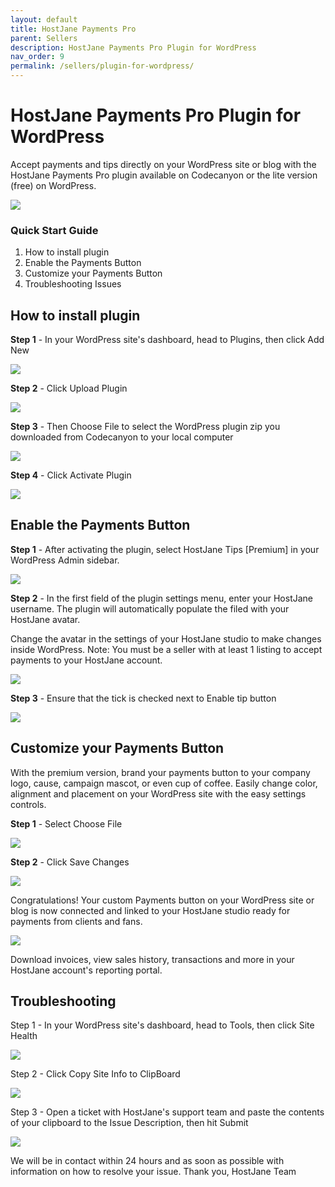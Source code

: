 ```yaml
---
layout: default
title: HostJane Payments Pro
parent: Sellers
description: HostJane Payments Pro Plugin for WordPress
nav_order: 9
permalink: /sellers/plugin-for-wordpress/
---
```


# HostJane Payments Pro Plugin for WordPress

<span class="green">Accept payments and tips directly on your WordPress site or blog with the HostJane Payments Pro plugin available on Codecanyon or the lite version (free) on WordPress.</span>

![](/assets/documentation.jpeg)

### Quick Start Guide

1. How to install plugin
2. Enable the Payments Button
3. Customize your Payments Button
4. Troubleshooting Issues

## How to install plugin

**Step 1** - In your WordPress site's dashboard, head to Plugins, then click Add New

![](/assets/hjp1.png)

**Step 2** - Click Upload Plugin

![](/assets/hjp2.png)

**Step 3** - Then Choose File to select the WordPress plugin zip you downloaded from Codecanyon to your local computer

![](/assets/hjp3.png)

**Step 4** - Click Activate Plugin

![](/assets/hjp4.png)

## Enable the Payments Button

**Step 1** - After activating the plugin, select HostJane Tips [Premium] in your WordPress Admin sidebar.

![](/assets/hjp5.png)

**Step 2** - In the first field of the plugin settings menu, enter your HostJane username. The plugin will automatically populate the filed with your HostJane avatar. 

Change the avatar in the settings of your HostJane studio to make changes inside WordPress.
Note: You must be a seller with at least 1 listing to accept payments to your HostJane account.

![](/assets/hjp6.png)

**Step 3** - Ensure that the tick is checked next to Enable tip button

![](/assets/hjp7.png)

## Customize your Payments Button

With the premium version, brand your payments button to your company logo, cause, campaign mascot, or even cup of coffee. Easily change color, alignment and placement on your WordPress site with the easy settings controls.

**Step 1** - Select Choose File

![](/assets/hjp8.png)

**Step 2** - Click Save Changes

![](/assets/hjp9.png)

Congratulations! Your custom Payments button on your WordPress site or blog is now connected and linked to your HostJane studio ready for payments from clients and fans.

![](/assets/hjp10.png)

Download invoices, view sales history, transactions and more in your HostJane account's reporting portal.

## Troubleshooting

Step 1 - In your WordPress site's dashboard, head to Tools, then click Site Health

![](/assets/site-health.jpeg)

Step 2 - Click Copy Site Info to ClipBoard

![](/assets/site-health-2.jpeg)

Step 3 - Open a ticket with HostJane's support team and paste the contents of your clipboard to the Issue Description, then hit Submit

![](/assets/site-health-3.jpeg)

We will be in contact within 24 hours and as soon as possible with information on how to resolve your issue. Thank you, HostJane Team